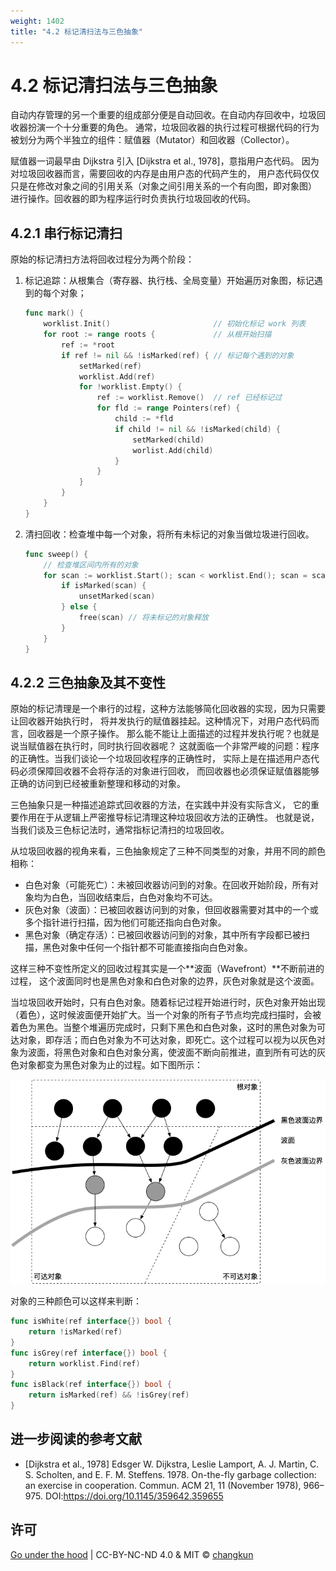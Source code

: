 ```yaml
---
weight: 1402
title: "4.2 标记清扫法与三色抽象"
---
```


# 4.2 标记清扫法与三色抽象

自动内存管理的另一个重要的组成部分便是自动回收。在自动内存回收中，垃圾回收器扮演一个十分重要的角色。
通常，垃圾回收器的执行过程可根据代码的行为被划分为两个半独立的组件：赋值器（Mutator）和回收器（Collector）。

赋值器一词最早由 Dijkstra 引入 [Dijkstra et al., 1978]，意指用户态代码。
因为对垃圾回收器而言，需要回收的内存是由用户态的代码产生的，
用户态代码仅仅只是在修改对象之间的引用关系（对象之间引用关系的一个有向图，即对象图）
进行操作。回收器的即为程序运行时负责执行垃圾回收的代码。

## 4.2.1 串行标记清扫

原始的标记清扫方法将回收过程分为两个阶段：

1. 标记追踪：从根集合（寄存器、执行栈、全局变量）开始遍历对象图，标记遇到的每个对象；

    ```go
    func mark() {
        worklist.Init()                       // 初始化标记 work 列表
        for root := range roots {             // 从根开始扫描
            ref := *root
            if ref != nil && !isMarked(ref) { // 标记每个遇到的对象
                setMarked(ref)
                worklist.Add(ref)
                for !worklist.Empty() {
                    ref := worklist.Remove()  // ref 已经标记过
                    for fld := range Pointers(ref) {
                        child := *fld
                        if child != nil && !isMarked(child) {
                            setMarked(child)
                            worlist.Add(child)
                        }
                    }
                }
            }
        }
    }
    ```

2. 清扫回收：检查堆中每一个对象，将所有未标记的对象当做垃圾进行回收。

    ```go
    func sweep() {
        // 检查堆区间内所有的对象
        for scan := worklist.Start(); scan < worklist.End(); scan = scan.Next {
            if isMarked(scan) {
                unsetMarked(scan)
            } else {
                free(scan) // 将未标记的对象释放
            }
        }
    }
    ```

## 4.2.2 三色抽象及其不变性

原始的标记清理是一个串行的过程，这种方法能够简化回收器的实现，因为只需要让回收器开始执行时，
将并发执行的赋值器挂起。这种情况下，对用户态代码而言，回收器是一个原子操作。
那么能不能让上面描述的过程并发执行呢？也就是说当赋值器在执行时，同时执行回收器呢？
这就面临一个非常严峻的问题：程序的正确性。当我们谈论一个垃圾回收程序的正确性时，
实际上是在描述用户态代码必须保障回收器不会将存活的对象进行回收，
而回收器也必须保证赋值器能够正确的访问到已经被重新整理和移动的对象。

三色抽象只是一种描述追踪式回收器的方法，在实践中并没有实际含义，
它的重要作用在于从逻辑上严密推导标记清理这种垃圾回收方法的正确性。
也就是说，当我们谈及三色标记法时，通常指标记清扫的垃圾回收。

从垃圾回收器的视角来看，三色抽象规定了三种不同类型的对象，并用不同的颜色相称：

- 白色对象（可能死亡）：未被回收器访问到的对象。在回收开始阶段，所有对象均为白色，当回收结束后，白色对象均不可达。
- 灰色对象（波面）：已被回收器访问到的对象，但回收器需要对其中的一个或多个指针进行扫描，因为他们可能还指向白色对象。
- 黑色对象（确定存活）：已被回收器访问到的对象，其中所有字段都已被扫描，黑色对象中任何一个指针都不可能直接指向白色对象。

这样三种不变性所定义的回收过程其实是一个**波面（Wavefront）**不断前进的过程，
这个波面同时也是黑色对象和白色对象的边界，灰色对象就是这个波面。

当垃圾回收开始时，只有白色对象。随着标记过程开始进行时，灰色对象开始出现（着色），这时候波面便开始扩大。当一个对象的所有子节点均完成扫描时，会被着色为黑色。当整个堆遍历完成时，只剩下黑色和白色对象，这时的黑色对象为可达对象，即存活；而白色对象为不可达对象，即死亡。这个过程可以视为以灰色对象为波面，将黑色对象和白色对象分离，使波面不断向前推进，直到所有可达的灰色对象都变为黑色对象为止的过程。如下图所示：

![](./../../../assets/gc-blueprint.png)

对象的三种颜色可以这样来判断：

```go
func isWhite(ref interface{}) bool {
    return !isMarked(ref)
}
func isGrey(ref interface{}) bool {
    return worklist.Find(ref)
}
func isBlack(ref interface{}) bool {
    return isMarked(ref) && !isGrey(ref)
}
```

## 进一步阅读的参考文献

- [Dijkstra et al., 1978] Edsger W. Dijkstra, Leslie Lamport, A. J. Martin, C. S. Scholten, and E. F. M. Steffens. 1978. On-the-fly garbage collection: an exercise in cooperation. Commun. ACM 21, 11 (November 1978), 966–975. DOI:https://doi.org/10.1145/359642.359655

## 许可

[Go under the hood](https://github.com/changkun/go-under-the-hood) | CC-BY-NC-ND 4.0 & MIT &copy; [changkun](https://changkun.de)
